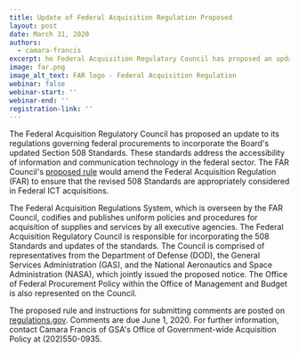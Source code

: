 ```yaml
---
title: Update of Federal Acquisition Regulation Proposed
layout: post
date: March 31, 2020
authors:
  - camara-francis
excerpt: he Federal Acquisition Regulatory Council has proposed an update to its regulations governing federal procurements to incorporate the Board's updated Section 508 Standards.
image: far.png
image_alt_text: FAR logo - Federal Acquisition Regulation
webinar: false
webinar-start: ''
webinar-end: ''
registration-link: ''
---
```


The Federal Acquisition Regulatory Council has proposed an update to its regulations governing federal procurements to incorporate
the Board's updated Section 508 Standards.
These standards address the accessibility of information and communication technology in the federal sector.
The FAR Council's [proposed rule](https://www.federalregister.gov/d/2020-05867) would amend the Federal Acquisition Regulation (FAR) to ensure that the revised
508 Standards are appropriately considered in Federal ICT acquisitions.

The Federal Acquisition Regulations System, which is overseen by the FAR Council, codifies and publishes uniform policies and
procedures for acquisition of supplies and services by all executive agencies.
The Federal Acquisition Regulatory Council is responsible for incorporating the 508 Standards and updates of the standards.
The Council is comprised of representatives from the Department of Defense (DOD), the General Services Administration (GAS),
and the National Aeronautics and Space Administration (NASA), which jointly issued the proposed notice.
The Office of Federal Procurement Policy within the Office of Management and Budget is also represented on the Council.

The proposed rule and instructions for submitting comments are posted on [regulations.gov](https://www.regulations.gov/document?D=DOD_FRDOC_0001-4811).
Comments are due June 1, 2020.
For further information, contact Camara Francis of GSA's Office of Government-wide Acquisition Policy at (202)550-0935.
